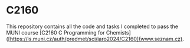 # C2160

This repository contains all the code and tasks I completed to pass the MUNI course [C2160 C Programming for Chemists]([https://is.muni.cz/auth/predmet/sci/jaro2024/C2160](www.seznam.cz).
